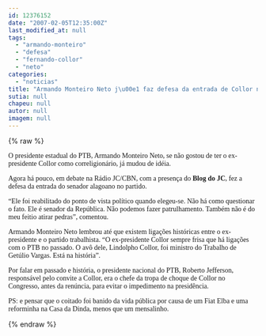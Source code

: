 ```yaml
---
id: 12376152
date: "2007-02-05T12:35:00Z"
last_modified_at: null
tags:
  - "armando-monteiro"
  - "defesa"
  - "fernando-collor"
  - "neto"
categories:
  - "noticias"
title: "Armando Monteiro Neto j\u00e1 faz defesa da entrada de Collor no PTB"
sutia: null
chapeu: null
autor: null
imagem: null
---
```

{% raw %}
<p><P><FONT face=Verdana>O presidente estadual do PTB, Armando Monteiro Neto, se não gostou de ter o ex-presidente Collor como correligionário, já mudou de idéia.</FONT></P></p>
<p><P><FONT face=Verdana>Agora há pouco, em debate na Rádio JC/CBN, com a presença do <STRONG>Blog do JC</STRONG>, fez a defesa da entrada do senador alagoano no partido.</FONT></P></p>
<p><P><FONT face=Verdana>“Ele foi reabilitado do ponto de vista político quando elegeu-se. Não há como questionar o fato. Ele é senador da República. Não podemos fazer patrulhamento. Também não é do meu feitio atirar pedras”, comentou.</FONT></P></p>
<p><P><FONT face=Verdana>Armando Monteiro Neto lembrou até que existem ligações históricas entre o ex-presidente e o partido trabalhista. “O ex-presidente Collor sempre frisa que há ligações com o PTB no passado. O avô dele, Lindolpho Collor, foi ministro do Trabalho de Getúlio Vargas. Está na história”.</FONT></P></p>
<p><P><FONT face=Verdana>Por falar em passado e história, o presidente nacional do PTB, Roberto Jefferson, responsável pelo convite a Collor, era o chefe da tropa de choque de Collor no Congresso, antes da renúncia, para evitar o impedimento na presidência.</FONT></P></p>
<p><P><FONT face=Verdana>PS: e pensar que o coitado foi banido da vida pública por causa de um Fiat Elba e uma reforminha na Casa da Dinda, menos que um mensalinho.</FONT></P> </p>
{% endraw %}